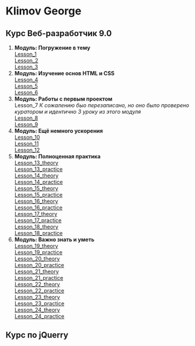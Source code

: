 
# Klimov George
   ## Курс Веб-разработчик 9.0 
   1. **Модуль: Погружение в тему**  
   [Lesson_1](https://xd.adobe.com/view/9b43cec2-68d2-4246-8344-07d146792ec9/screen/08e0804d-e23f-4697-afc1-878e8b0c9131/-/)  
   [Lesson_2](https://github.com/KlimovG/klimovg.github.io/tree/master/m1/l2)  
   [Lesson_3](https://github.com/KlimovG/klimovg.github.io/tree/master/m1/l3)  
   2. **Модуль: Изучение основ HTML и CSS**  
   [Lesson_4](https://klimovg.github.io/m2/l1/)  
   [Lesson_5](https://klimovg.github.io/m2/l2/)  
   [Lesson_6](https://klimovg.github.io/m2/l3/)  
   3. **Модуль: Работы с первым проектом**  
   Lesson_7  *К сожалению быо перезаписано, но оно было проверено куратором и идентично 3 уроку из этого модуля*  
   [Lesson_8](https://klimovg.github.io/m3/l2/)  
   [Lesson_9](https://klimovg.github.io/m3/l3/)   
   4. **Модуль: Ещё немного ускорения**  
   [Lesson_10](https://klimovg.github.io/m4/l1/)  
   [Lesson_11](https://github.com/KlimovG/klimovg.github.io/tree/master/m4/l2)  
   [Lesson_12](https://klimovg.github.io)  
   5. **Модуль: Полноценная практика**   
   [Lesson_13_theory](https://klimovg.github.io/m5/l1/theorie/)  
   [Lesson_13_practice](https://klimovg.github.io/m5/l1/practice/)  
   [Lesson_14_theory](https://klimovg.github.io/m5/l2/theory/)  
   [Lesson_14_practice](https://klimovg.github.io/m5/l2/practice/)  
   [Lesson_15_theory](https://klimovg.github.io/m5/l3/theory/)  
   [Lesson_15_practice](https://klimovg.github.io/m5/l3/practice/)  
   [Lesson_16_theory](https://klimovg.github.io/m5/l4/theory/)  
   [Lesson_16_practice](https://klimovg.github.io/m5/l4/practice/)  
   [Lesson_17_theory](https://klimovg.github.io/m5/l5/theory/)  
   [Lesson_17_practice](https://klimovg.github.io/m5/l5/practice/)  
   [Lesson_18_theory](https://klimovg.github.io/m5/l6/theory/)  
   [Lesson_18_practice](https://klimovg.github.io/m5/l6/practice/)  
   6. **Модуль: Важно знать и уметь**  
   [Lesson_19_theory](https://klimovg.github.io/m6/l1/theory/)  
   [Lesson_19_practice](https://klimovg.github.io/m6/l1/practice/)  
   [Lesson_20_theory](https://klimovg.github.io/m6/l2/theory/)  
   [Lesson_20_practice](https://klimovg.github.io/m6/l2/practice/)  
   [Lesson_21_theory](https://klimovg.github.io/m6/l3/theory/)  
   [Lesson_21_practice](https://klimovg.github.io/m6/l3/practice/)  
   [Lesson_22_theory](https://klimovg.github.io/m6/l4/theory/)  
   [Lesson_22_practice](https://klimovg.github.io/m6/l4/practice/)  
   [Lesson_23_theory](http://krine.ru)  
   [Lesson_23_practice](https://klimovg.github.io/m6/l5/practice/)  
   [Lesson_24_theory](https://klimovg.github.io/m6/l6/theory/)  
   [Lesson_24_practice](https://klimovg.github.io/m6/l6/practice/)  
   
   ## Курс по jQuerry
   
